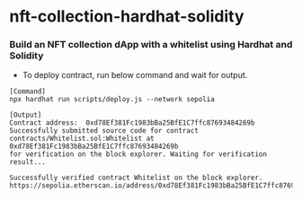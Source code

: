 # nft-collection-hardhat-solidity

### Build an NFT collection dApp with a whitelist using Hardhat and Solidity

- To deploy contract, run below command and wait for output.

```
[Command]
npx hardhat run scripts/deploy.js --network sepolia

[Output]
Contract address:  0xd78Ef381Fc1983bBa25BfE1C7ffc87693484269b
Successfully submitted source code for contract
contracts/Whitelist.sol:Whitelist at 0xd78Ef381Fc1983bBa25BfE1C7ffc87693484269b
for verification on the block explorer. Waiting for verification result...

Successfully verified contract Whitelist on the block explorer.
https://sepolia.etherscan.io/address/0xd78Ef381Fc1983bBa25BfE1C7ffc87693484269b#code
```
